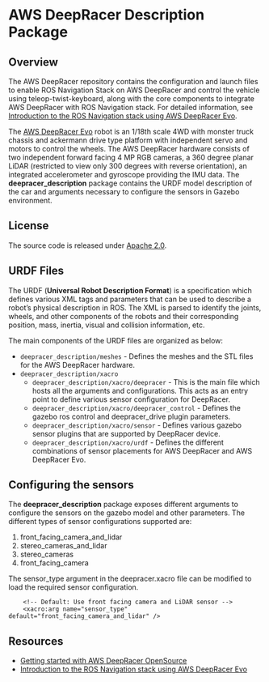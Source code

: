 # AWS DeepRacer Description Package

## Overview

The AWS DeepRacer repository contains the configuration and launch files to enable ROS Navigation Stack on AWS DeepRacer and control the vehicle using teleop-twist-keyboard, along with the core components to integrate AWS DeepRacer with ROS Navigation stack. For detailed information, see [Introduction to the ROS Navigation stack using AWS DeepRacer Evo](https://github.com/aws-deepracer/aws-deepracer/blob/main/introduction-to-the-ros-navigation-stack-using-aws-deepracer-evo.md).

The [AWS DeepRacer Evo](https://aws.amazon.com/deepracer/) robot is an 1/18th scale 4WD with monster truck chassis and ackermann drive type platform with independent servo and motors to control the wheels. The AWS DeepRacer hardware consists of two independent forward facing 4 MP RGB cameras, a 360 degree planar LiDAR (restricted to view only 300 degrees with reverse orientation), an integrated accelerometer and gyroscope providing the IMU data. The **deepracer_description** package contains the URDF model description of the car and arguments necessary to configure the sensors in Gazebo environment. 

## License

The source code is released under [Apache 2.0](https://aws.amazon.com/apache-2-0/).

## URDF Files

The URDF (**Universal Robot Description Format**) is a specification which defines various XML tags and parameters that can be used to describe a robot’s physical description in ROS. The XML is parsed to identify the joints, wheels, and other components of the robots and their corresponding position, mass, inertia, visual and collision information, etc.

The main components of the URDF files are organized as below:

* `deepracer_description/meshes` - Defines the meshes and the STL files for the AWS DeepRacer hardware.
* `deepracer_description/xacro`
    * `deepracer_description/xacro/deepracer` - This is the main file which hosts all the arguments and configurations. This acts as an entry point to define various sensor configuration for DeepRacer.
    * `deepracer_description/xacro/deepracer_control` - Defines the gazebo ros control and deepracer_drive plugin parameters.
    * `deepracer_description/xacro/sensor` - Defines various gazebo sensor plugins that are supported by DeepRacer device.
    * `deepracer_description/xacro/urdf` - Defines the different combinations of sensor placements for AWS DeepRacer and AWS DeepRacer Evo.



## Configuring the sensors

The **deepracer_description** package exposes different arguments to configure the sensors on the gazebo model and other parameters. The different types of sensor configurations supported are:

1. front_facing_camera_and_lidar
2. stereo_cameras_and_lidar
3. stereo_cameras
4. front_facing_camera

The sensor_type argument in the deepracer.xacro file can be modified to load the required sensor configuration.

        <!-- Default: Use front facing camera and LiDAR sensor -->
        <xacro:arg name="sensor_type" default="front_facing_camera_and_lidar" />

## Resources

* [Getting started with AWS DeepRacer OpenSource](https://github.com/aws-deepracer/aws-deepracer-launcher/blob/main/getting-started.md)
* [Introduction to the ROS Navigation stack using AWS DeepRacer Evo](https://github.com/aws-deepracer/aws-deepracer/blob/main/introduction-to-the-ros-navigation-stack-using-aws-deepracer-evo.md)

